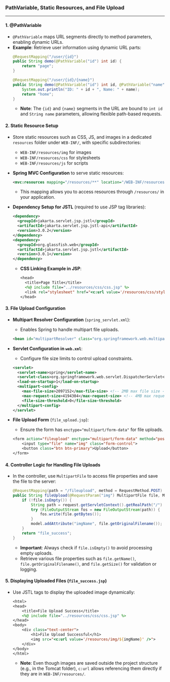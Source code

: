 ###  PathVariable, Static Resources, and File Upload

---

#### 1. **@PathVariable**
- `@PathVariable` maps URL segments directly to method parameters, enabling dynamic URLs.
- **Example**: Retrieve user information using dynamic URL parts:
  ```java
  @RequestMapping("/user/{id}")
  public String demo(@PathVariable("id") int id) {
      return "page";
  }
  
  @RequestMapping("/user/{id}/{name}")
  public String demo(@PathVariable("id") int id, @PathVariable("name") String name) {
      System.out.println("ID: " + id + ", Name: " + name);
      return "home";
  }
  ```
  - **Note**: The `{id}` and `{name}` segments in the URL are bound to `int id` and `String name` parameters, allowing flexible path-based requests.

#### 2. **Static Resource Setup**
- Store static resources such as CSS, JS, and images in a dedicated `resources` folder under `WEB-INF/`, with specific subdirectories:
  - `WEB-INF/resources/img` for images
  - `WEB-INF/resources/css` for stylesheets
  - `WEB-INF/resources/js` for scripts
- **Spring MVC Configuration** to serve static resources:
  ```xml
  <mvc:resources mapping="/resources/**" location="/WEB-INF/resources/"/>
  ```
  - This mapping allows you to access resources through `/resources/` in your application.

- **Dependency Setup for JSTL** (required to use JSP tag libraries):
  ```xml
  <dependency>
    <groupId>jakarta.servlet.jsp.jstl</groupId>
    <artifactId>jakarta.servlet.jsp.jstl-api</artifactId>
    <version>3.0.2</version>
  </dependency>
  <dependency>
    <groupId>org.glassfish.web</groupId>
    <artifactId>jakarta.servlet.jsp.jstl</artifactId>
    <version>3.0.1</version>
  </dependency>
  ```
  - **CSS Linking Example in JSP**:
    ```jsp
    <head>
      <title>Page Title</title>
      <%@ include file="../resources/css/css.jsp" %>
      <link rel="stylesheet" href="<c:url value='/resources/css/style.css' />">
    </head>
    ```

#### 3. **File Upload Configuration**
- **Multipart Resolver Configuration** (`spring_servlet.xml`):
  - Enables Spring to handle multipart file uploads.
  ```xml
  <bean id="multipartResolver" class="org.springframework.web.multipart.support.StandardServletMultipartResolver"/>
  ```

- **Servlet Configuration in `web.xml`**:
  - Configure file size limits to control upload constraints.
  ```xml
  <servlet>
    <servlet-name>spring</servlet-name>
    <servlet-class>org.springframework.web.servlet.DispatcherServlet</servlet-class>
    <load-on-startup>1</load-on-startup>
    <multipart-config>
      <max-file-size>2097152</max-file-size> <!-- 2MB max file size -->
      <max-request-size>4194304</max-request-size> <!-- 4MB max request size -->
      <file-size-threshold>0</file-size-threshold>
    </multipart-config>
  </servlet>
  ```

- **File Upload Form** (`file_upload.jsp`):
  - Ensure the form has `enctype="multipart/form-data"` for file uploads.
  ```jsp
  <form action="fileupload" enctype="multipart/form-data" method="post">
      <input type="file" name="img" class="form-control">
      <button class="btn btn-primary">Upload</button>
  </form>
  ```

#### 4. **Controller Logic for Handling File Uploads**
- In the controller, use `MultipartFile` to access file properties and save the file to the server:
  ```java
  @RequestMapping(path = "/fileupload", method = RequestMethod.POST)
  public String fileUpload(@RequestParam("img") MultipartFile file, Model model, HttpServletRequest request) throws IOException {
      if (!file.isEmpty()) {
          String path = request.getServletContext().getRealPath("/") + "WEB-INF/resources/img/" + file.getOriginalFilename();
          try (FileOutputStream fos = new FileOutputStream(path)) {
              fos.write(file.getBytes());
          }
          model.addAttribute("imgName", file.getOriginalFilename());
      }
      return "file_success";
  }
  ```
  - **Important**: Always check if `file.isEmpty()` to avoid processing empty uploads.
  - Retrieve various file properties such as `file.getName()`, `file.getOriginalFilename()`, and `file.getSize()` for validation or logging.

#### 5. **Displaying Uploaded Files (`file_success.jsp`)**
- Use JSTL tags to display the uploaded image dynamically:
  ```jsp
  <html>
  <head>
      <title>File Upload Success</title>
      <%@ include file="../resources/css/css.jsp" %>
  </head>
  <body>
      <div class="text-center">
          <h1>File Upload Successful</h1>
          <img src="<c:url value='/resources/img/${imgName}' />">
      </div>
  </body>
  </html>
  ```
  - **Note**: Even though images are saved outside the project structure (e.g., in the Tomcat folder), `c:url` allows referencing them directly if they are in `WEB-INF/resources/`.
